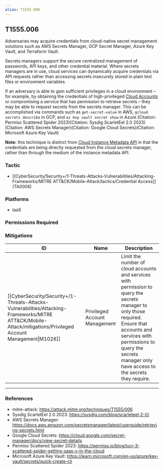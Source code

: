 ```yaml
---
alias: T1555.006
---
```


## T1555.006

Adversaries may acquire credentials from cloud-native secret management solutions such as AWS Secrets Manager, GCP Secret Manager, Azure Key Vault, and Terraform Vault.  

Secrets managers support the secure centralized management of passwords, API keys, and other credential material. Where secrets managers are in use, cloud services can dynamically acquire credentials via API requests rather than accessing secrets insecurely stored in plain text files or environment variables.  

If an adversary is able to gain sufficient privileges in a cloud environment – for example, by obtaining the credentials of high-privileged [Cloud Accounts](https://attack.mitre.org/techniques/T1078/004) or compromising a service that has permission to retrieve secrets – they may be able to request secrets from the secrets manager. This can be accomplished via commands such as `get-secret-value` in AWS, `gcloud secrets describe` in GCP, and `az key vault secret show` in Azure.(Citation: Permiso Scattered Spider 2023)(Citation: Sysdig ScarletEel 2.0 2023)(Citation: AWS Secrets Manager)(Citation: Google Cloud Secrets)(Citation: Microsoft Azure Key Vault)

**Note:** this technique is distinct from [Cloud Instance Metadata API](https://attack.mitre.org/techniques/T1552/005) in that the credentials are being directly requested from the cloud secrets manager, rather than through the medium of the instance metadata API.


### Tactic
- [[CyberSecurity/Security+/1-Threats-Attacks-Vulnerabilities/Attacking-Frameworks/MITRE ATT&CK/Mobile-Attack/tactics/Credential Access]] (TA0006)

### Platforms
- IaaS

### Permissions Required

### Mitigations

| ID | Name | Description |
| --- | --- | --- |
| [[CyberSecurity/Security+/1-Threats-Attacks-Vulnerabilities/Attacking-Frameworks/MITRE ATT&CK/Mobile-Attack/mitigations/Privileged Account Management\|M1026]] | Privileged Account Management | Limit the number of cloud accounts and services with permission to query the secrets manager to only those required. Ensure that accounts and services with permissions to query the secrets manager only have access to the secrets they require. |


---
### References

- mitre-attack: https://attack.mitre.org/techniques/T1555/006
- Sysdig ScarletEel 2.0 2023: https://sysdig.com/blog/scarleteel-2-0/
- AWS Secrets Manager: https://docs.aws.amazon.com/secretsmanager/latest/userguide/retrieving-secrets.html
- Google Cloud Secrets: https://cloud.google.com/secret-manager/docs/view-secret-details
- Permiso Scattered Spider 2023: https://permiso.io/blog/lucr-3-scattered-spider-getting-saas-y-in-the-cloud
- Microsoft Azure Key Vault: https://learn.microsoft.com/en-us/azure/key-vault/secrets/quick-create-cli
